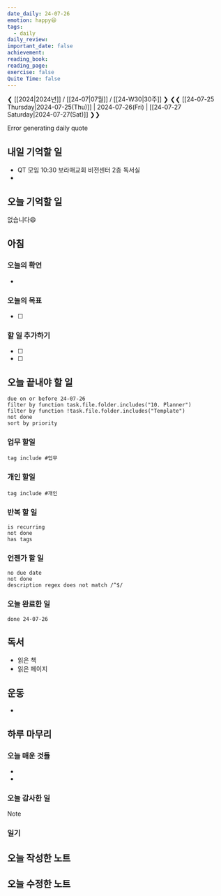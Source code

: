 ```yaml
---
date_daily: 24-07-26
emotion: happy😄
tags:
  - daily
daily_review: 
important_date: false
achievement: 
reading_book: 
reading_page: 
exercise: false
Quite Time: false
---
```


❮ [[2024|2024년]] / [[24-07|07월]] / [[24-W30|30주]] ❯
❮❮ [[24-07-25 Thursday|2024-07-25(Thu)]] | 2024-07-26(Fri) | [[24-07-27 Saturday|2024-07-27(Sat)]] ❯❯

Error generating daily quote

## 내일 기억할 일
- QT 모임 10:30 보라매교회 비전센터 2층 독서실
- 
## 오늘 기억할 일
없습니다😄

## 아침
### 오늘의 확언
-
### 오늘의 목표
- [ ] 
### 할 일 추가하기
- [ ] 
- [ ] 

## 오늘 끝내야 할 일
```tasks
due on or before 24-07-26
filter by function task.file.folder.includes("10. Planner")
filter by function !task.file.folder.includes("Template")
not done
sort by priority
```
### 업무 할일
```tasks
tag include #업무
```
### 개인 할일
```tasks
tag include #개인 
```

### 반복 할 일
```tasks
is recurring
not done
has tags
```

### 언젠가 할 일
```tasks
no due date
not done
description regex does not match /^$/
```

### 오늘 완료한 일
```tasks
done 24-07-26
```

## 독서
- 읽은 책
- 읽은 페이지

## 운동
- 

## 하루 마무리
### 오늘 매운 것들
- 
- 
### 오늘 감사한 일
>[!note]
>
### 일기

## 오늘 작성한 노트
## 오늘 수정한 노트